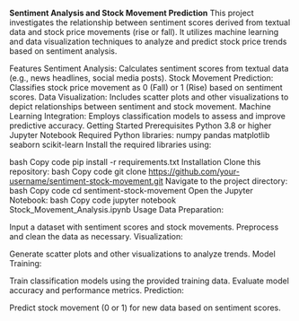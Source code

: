 **Sentiment Analysis and Stock Movement Prediction**
This project investigates the relationship between sentiment scores derived from textual data and stock price movements (rise or fall). It utilizes machine learning and data visualization techniques to analyze and predict stock price trends based on sentiment analysis.

Features
Sentiment Analysis: Calculates sentiment scores from textual data (e.g., news headlines, social media posts).
Stock Movement Prediction: Classifies stock price movement as 0 (Fall) or 1 (Rise) based on sentiment scores.
Data Visualization: Includes scatter plots and other visualizations to depict relationships between sentiment and stock movement.
Machine Learning Integration: Employs classification models to assess and improve predictive accuracy.
Getting Started
Prerequisites
Python 3.8 or higher
Jupyter Notebook
Required Python libraries:
numpy
pandas
matplotlib
seaborn
scikit-learn
Install the required libraries using:

bash
Copy code
pip install -r requirements.txt
Installation
Clone this repository:
bash
Copy code
git clone https://github.com/your-username/sentiment-stock-movement.git
Navigate to the project directory:
bash
Copy code
cd sentiment-stock-movement
Open the Jupyter Notebook:
bash
Copy code
jupyter notebook Stock_Movement_Analysis.ipynb
Usage
Data Preparation:

Input a dataset with sentiment scores and stock movements.
Preprocess and clean the data as necessary.
Visualization:

Generate scatter plots and other visualizations to analyze trends.
Model Training:

Train classification models using the provided training data.
Evaluate model accuracy and performance metrics.
Prediction:

Predict stock movement (0 or 1) for new data based on sentiment scores.



